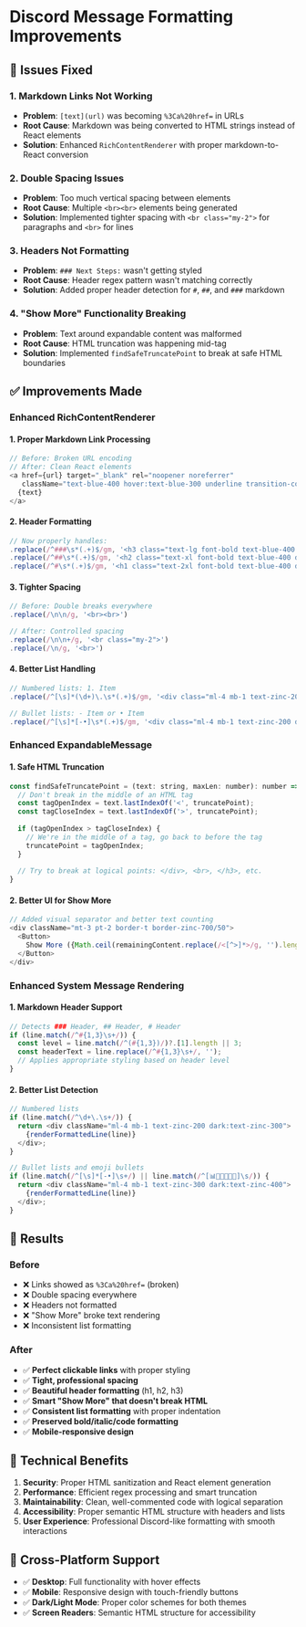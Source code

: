 # Discord Message Formatting Improvements

## 🐛 **Issues Fixed**

### 1. **Markdown Links Not Working**
- **Problem**: `[text](url)` was becoming `%3Ca%20href=` in URLs
- **Root Cause**: Markdown was being converted to HTML strings instead of React elements
- **Solution**: Enhanced `RichContentRenderer` with proper markdown-to-React conversion

### 2. **Double Spacing Issues**
- **Problem**: Too much vertical spacing between elements
- **Root Cause**: Multiple `<br><br>` elements being generated
- **Solution**: Implemented tighter spacing with `<br class="my-2">` for paragraphs and `<br>` for lines

### 3. **Headers Not Formatting**
- **Problem**: `### Next Steps:` wasn't getting styled
- **Root Cause**: Header regex pattern wasn't matching correctly
- **Solution**: Added proper header detection for `#`, `##`, and `###` markdown

### 4. **"Show More" Functionality Breaking**
- **Problem**: Text around expandable content was malformed
- **Root Cause**: HTML truncation was happening mid-tag
- **Solution**: Implemented `findSafeTruncatePoint` to break at safe HTML boundaries

## ✅ **Improvements Made**

### **Enhanced RichContentRenderer**

#### **1. Proper Markdown Link Processing**
```javascript
// Before: Broken URL encoding
// After: Clean React elements
<a href={url} target="_blank" rel="noopener noreferrer" 
   className="text-blue-400 hover:text-blue-300 underline transition-colors">
  {text}
</a>
```

#### **2. Header Formatting**
```javascript
// Now properly handles:
.replace(/^###\s*(.+)$/gm, '<h3 class="text-lg font-bold text-blue-400 dark:text-blue-300 mt-3 mb-2">$1</h3>')
.replace(/^##\s*(.+)$/gm, '<h2 class="text-xl font-bold text-blue-400 dark:text-blue-300 mt-4 mb-2">$1</h2>')
.replace(/^#\s*(.+)$/gm, '<h1 class="text-2xl font-bold text-blue-400 dark:text-blue-300 mt-4 mb-3">$1</h1>')
```

#### **3. Tighter Spacing**
```javascript
// Before: Double breaks everywhere
.replace(/\n\n/g, '<br><br>')

// After: Controlled spacing
.replace(/\n\n+/g, '<br class="my-2">')
.replace(/\n/g, '<br>')
```

#### **4. Better List Handling**
```javascript
// Numbered lists: 1. Item
.replace(/^[\s]*(\d+)\.\s*(.+)$/gm, '<div class="ml-4 mb-1 text-zinc-200 dark:text-zinc-300">$1. $2</div>')

// Bullet lists: - Item or • Item
.replace(/^[\s]*[-•]\s*(.+)$/gm, '<div class="ml-4 mb-1 text-zinc-200 dark:text-zinc-300">• $1</div>')
```

### **Enhanced ExpandableMessage**

#### **1. Safe HTML Truncation**
```javascript
const findSafeTruncatePoint = (text: string, maxLen: number): number => {
  // Don't break in the middle of an HTML tag
  const tagOpenIndex = text.lastIndexOf('<', truncatePoint);
  const tagCloseIndex = text.lastIndexOf('>', truncatePoint);
  
  if (tagOpenIndex > tagCloseIndex) {
    // We're in the middle of a tag, go back to before the tag
    truncatePoint = tagOpenIndex;
  }
  
  // Try to break at logical points: </div>, <br>, </h3>, etc.
}
```

#### **2. Better UI for Show More**
```javascript
// Added visual separator and better text counting
<div className="mt-3 pt-2 border-t border-zinc-700/50">
  <Button>
    Show More ({Math.ceil(remainingContent.replace(/<[^>]*>/g, '').length / 50)} more sections)
  </Button>
</div>
```

### **Enhanced System Message Rendering**

#### **1. Markdown Header Support**
```javascript
// Detects ### Header, ## Header, # Header
if (line.match(/^#{1,3}\s+/)) {
  const level = line.match(/^(#{1,3})/)?.[1].length || 3;
  const headerText = line.replace(/^#{1,3}\s+/, '');
  // Applies appropriate styling based on header level
}
```

#### **2. Better List Detection**
```javascript
// Numbered lists
if (line.match(/^\d+\.\s+/)) {
  return <div className="ml-4 mb-1 text-zinc-200 dark:text-zinc-300">
    {renderFormattedLine(line)}
  </div>;
}

// Bullet lists and emoji bullets
if (line.match(/^[\s]*[-•]\s+/) || line.match(/^[📊📄📍🌐❌✅]\s/)) {
  return <div className="ml-4 mb-1 text-zinc-300 dark:text-zinc-400">
    {renderFormattedLine(line)}
  </div>;
}
```

## 🎯 **Results**

### **Before**
- ❌ Links showed as `%3Ca%20href=` (broken)
- ❌ Double spacing everywhere
- ❌ Headers not formatted
- ❌ "Show More" broke text rendering
- ❌ Inconsistent list formatting

### **After**
- ✅ **Perfect clickable links** with proper styling
- ✅ **Tight, professional spacing**
- ✅ **Beautiful header formatting** (h1, h2, h3)
- ✅ **Smart "Show More" that doesn't break HTML**
- ✅ **Consistent list formatting** with proper indentation
- ✅ **Preserved bold/italic/code formatting**
- ✅ **Mobile-responsive design**

## 🚀 **Technical Benefits**

1. **Security**: Proper HTML sanitization and React element generation
2. **Performance**: Efficient regex processing and smart truncation
3. **Maintainability**: Clean, well-commented code with logical separation
4. **Accessibility**: Proper semantic HTML structure with headers and lists
5. **User Experience**: Professional Discord-like formatting with smooth interactions

## 📱 **Cross-Platform Support**

- ✅ **Desktop**: Full functionality with hover effects
- ✅ **Mobile**: Responsive design with touch-friendly buttons
- ✅ **Dark/Light Mode**: Proper color schemes for both themes
- ✅ **Screen Readers**: Semantic HTML structure for accessibility 
